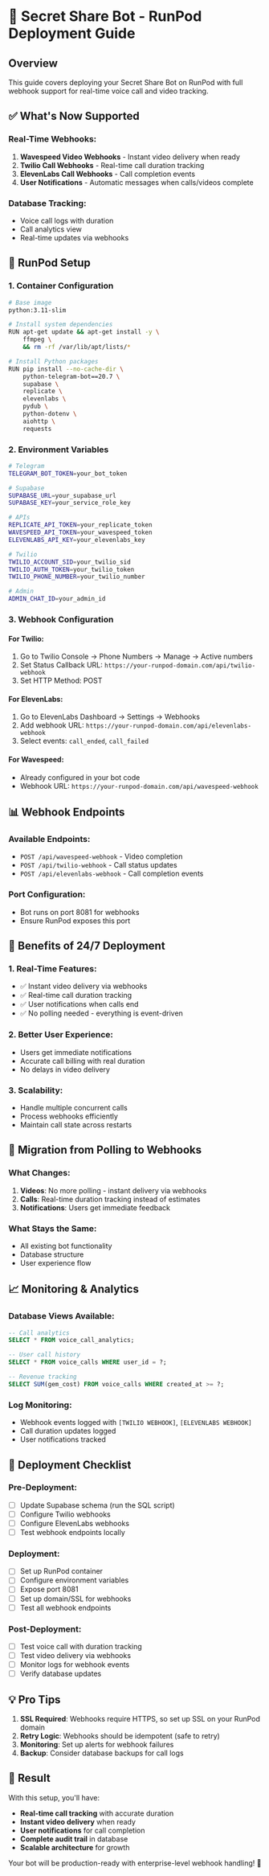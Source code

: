 # 🚀 Secret Share Bot - RunPod Deployment Guide

## Overview
This guide covers deploying your Secret Share Bot on RunPod with full webhook support for real-time voice call and video tracking.

## ✅ What's Now Supported

### **Real-Time Webhooks:**
1. **Wavespeed Video Webhooks** - Instant video delivery when ready
2. **Twilio Call Webhooks** - Real-time call duration tracking
3. **ElevenLabs Call Webhooks** - Call completion events
4. **User Notifications** - Automatic messages when calls/videos complete

### **Database Tracking:**
- Voice call logs with duration
- Call analytics view
- Real-time updates via webhooks

## 🔧 RunPod Setup

### **1. Container Configuration**
```bash
# Base image
python:3.11-slim

# Install system dependencies
RUN apt-get update && apt-get install -y \
    ffmpeg \
    && rm -rf /var/lib/apt/lists/*

# Install Python packages
RUN pip install --no-cache-dir \
    python-telegram-bot==20.7 \
    supabase \
    replicate \
    elevenlabs \
    pydub \
    python-dotenv \
    aiohttp \
    requests
```

### **2. Environment Variables**
```bash
# Telegram
TELEGRAM_BOT_TOKEN=your_bot_token

# Supabase
SUPABASE_URL=your_supabase_url
SUPABASE_KEY=your_service_role_key

# APIs
REPLICATE_API_TOKEN=your_replicate_token
WAVESPEED_API_TOKEN=your_wavespeed_token
ELEVENLABS_API_KEY=your_elevenlabs_key

# Twilio
TWILIO_ACCOUNT_SID=your_twilio_sid
TWILIO_AUTH_TOKEN=your_twilio_token
TWILIO_PHONE_NUMBER=your_twilio_number

# Admin
ADMIN_CHAT_ID=your_admin_id
```

### **3. Webhook Configuration**

#### **For Twilio:**
1. Go to Twilio Console → Phone Numbers → Manage → Active numbers
2. Set Status Callback URL: `https://your-runpod-domain.com/api/twilio-webhook`
3. Set HTTP Method: POST

#### **For ElevenLabs:**
1. Go to ElevenLabs Dashboard → Settings → Webhooks
2. Add webhook URL: `https://your-runpod-domain.com/api/elevenlabs-webhook`
3. Select events: `call_ended`, `call_failed`

#### **For Wavespeed:**
- Already configured in your bot code
- Webhook URL: `https://your-runpod-domain.com/api/wavespeed-webhook`

## 📊 Webhook Endpoints

### **Available Endpoints:**
- `POST /api/wavespeed-webhook` - Video completion
- `POST /api/twilio-webhook` - Call status updates
- `POST /api/elevenlabs-webhook` - Call completion events

### **Port Configuration:**
- Bot runs on port 8081 for webhooks
- Ensure RunPod exposes this port

## 🎯 Benefits of 24/7 Deployment

### **1. Real-Time Features:**
- ✅ Instant video delivery via webhooks
- ✅ Real-time call duration tracking
- ✅ User notifications when calls end
- ✅ No polling needed - everything is event-driven

### **2. Better User Experience:**
- Users get immediate notifications
- Accurate call billing with real duration
- No delays in video delivery

### **3. Scalability:**
- Handle multiple concurrent calls
- Process webhooks efficiently
- Maintain call state across restarts

## 🔄 Migration from Polling to Webhooks

### **What Changes:**
1. **Videos**: No more polling - instant delivery via webhooks
2. **Calls**: Real-time duration tracking instead of estimates
3. **Notifications**: Users get immediate feedback

### **What Stays the Same:**
- All existing bot functionality
- Database structure
- User experience flow

## 📈 Monitoring & Analytics

### **Database Views Available:**
```sql
-- Call analytics
SELECT * FROM voice_call_analytics;

-- User call history
SELECT * FROM voice_calls WHERE user_id = ?;

-- Revenue tracking
SELECT SUM(gem_cost) FROM voice_calls WHERE created_at >= ?;
```

### **Log Monitoring:**
- Webhook events logged with `[TWILIO WEBHOOK]`, `[ELEVENLABS WEBHOOK]`
- Call duration updates logged
- User notifications tracked

## 🚀 Deployment Checklist

### **Pre-Deployment:**
- [ ] Update Supabase schema (run the SQL script)
- [ ] Configure Twilio webhooks
- [ ] Configure ElevenLabs webhooks
- [ ] Test webhook endpoints locally

### **Deployment:**
- [ ] Set up RunPod container
- [ ] Configure environment variables
- [ ] Expose port 8081
- [ ] Set up domain/SSL for webhooks
- [ ] Test all webhook endpoints

### **Post-Deployment:**
- [ ] Test voice call with duration tracking
- [ ] Test video delivery via webhooks
- [ ] Monitor logs for webhook events
- [ ] Verify database updates

## 💡 Pro Tips

1. **SSL Required**: Webhooks require HTTPS, so set up SSL on your RunPod domain
2. **Retry Logic**: Webhooks should be idempotent (safe to retry)
3. **Monitoring**: Set up alerts for webhook failures
4. **Backup**: Consider database backups for call logs

## 🎉 Result

With this setup, you'll have:
- **Real-time call tracking** with accurate duration
- **Instant video delivery** when ready
- **User notifications** for call completion
- **Complete audit trail** in database
- **Scalable architecture** for growth

Your bot will be production-ready with enterprise-level webhook handling! 🚀 
